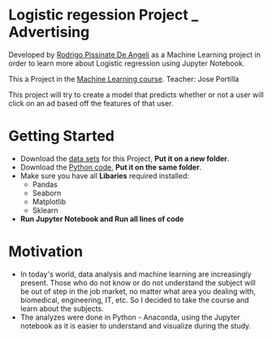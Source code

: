 # Logistic regession Project _ Advertising
 
 Developed by [Rodrigo Pissinate De Angeli](https://www.linkedin.com/in/rodrigo-pissinate-de-angeli-13785b118/?locale=en_US) as a Machine Learning project in order to learn more about Logistic regression using Jupyter Notebook.

 This a Project in the [Machine Learning course](https://www.udemy.com/course/python-for-data-science-and-machine-learning-bootcamp/). Teacher: Jose Portilla
 
 This project will try to create a model that predicts whether or not a user will click on an ad based off the features of that user.
 
# Getting Started
- Download the [data sets](advertising.csv) for this Project, **Put it on a new folder**.
- Download the [Python code](02-Logistic-Regression-Project.ipynb), **Put it on the same folder**.
- Make sure you have all **Libaries** required installed:
  - Pandas
  - Seaborn
  - Matplotlib
  - Sklearn
- **Run Jupyter Notebook and Run all lines of code**

# Motivation
- In today's world, data analysis and machine learning are increasingly present. Those who do not know or do not understand the subject will be out of step in the job market, no matter what area you dealing with, biomedical, engineering, IT, etc. So I decided to take the course and learn about the subjects.
- The analyzes were done in Python - Anaconda, using the Jupyter notebook as it is easier to understand and visualize during the study.
